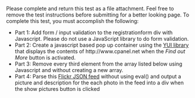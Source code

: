 <p>Please complete and return this test as a file attachment. Feel free to remove the test instructions before submitting for a better looking page. To complete this test, you must accomplish the following:</p>
<ul>
	<li>Part 1: Add form / input validation to the registrationform div with Javascript. Please do not use a JavaScript library to do form validation.</li>
	<li>Part 2: Create a javascript based pop up container using the <a href="http://developer.yahoo.com/yui/">YUI library</a> that displays the contents of http://www.cpanel.net when the <i>Find out More</i> button is activated.</li>
	<li>Part 3: Remove every third element from the array listed below using Javascript and without creating a new array.</li>
	<li>Part 4: Parse this <a href="http://www.flickr.com/services/feeds/photos_public.gne?tags=punctuation,atsign&format=json">Flickr JSON feed</a> without using eval() and output a picture and description for the each photo in the feed into a div when the show pictures button is clicked</li>
</ul>


